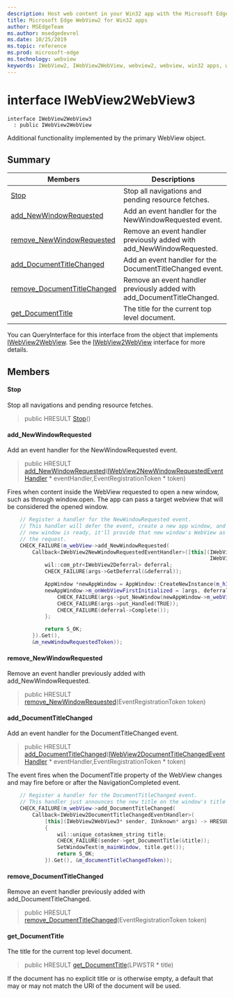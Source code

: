 ```yaml
---
description: Host web content in your Win32 app with the Microsoft Edge WebView2 control
title: Microsoft Edge WebView2 for Win32 apps
author: MSEdgeTeam
ms.author: msedgedevrel
ms.date: 10/25/2019
ms.topic: reference
ms.prod: microsoft-edge
ms.technology: webview
keywords: IWebView2, IWebView2WebView, webview2, webview, win32 apps, win32, edge
---
```


# interface IWebView2WebView3 

```
interface IWebView2WebView3
  : public IWebView2WebView
```

Additional functionality implemented by the primary WebView object.

## Summary

 Members                        | Descriptions
--------------------------------|---------------------------------------------
[Stop](#stop) | Stop all navigations and pending resource fetches.
[add_NewWindowRequested](#add_newwindowrequested) | Add an event handler for the NewWindowRequested event.
[remove_NewWindowRequested](#remove_newwindowrequested) | Remove an event handler previously added with add_NewWindowRequested.
[add_DocumentTitleChanged](#add_documenttitlechanged) | Add an event handler for the DocumentTitleChanged event.
[remove_DocumentTitleChanged](#remove_documenttitlechanged) | Remove an event handler previously added with add_DocumentTitleChanged.
[get_DocumentTitle](#get_documenttitle) | The title for the current top level document.

You can QueryInterface for this interface from the object that implements [IWebView2WebView](IWebView2WebView.md#interface_i_web_view2_web_view). See the [IWebView2WebView](IWebView2WebView.md#interface_i_web_view2_web_view) interface for more details.

## Members

#### Stop 

Stop all navigations and pending resource fetches.

> public HRESULT [Stop](#interface_i_web_view2_web_view3_1ac013fe581ffa0fcaae4f01194291299b)()

#### add_NewWindowRequested 

Add an event handler for the NewWindowRequested event.

> public HRESULT [add_NewWindowRequested](#interface_i_web_view2_web_view3_1a4ad3cb3ffb156d59ff18316c8d7532d0)([IWebView2NewWindowRequestedEventHandler](IWebView2NewWindowRequestedEventHandler.md#interface_i_web_view2_new_window_requested_event_handler) * eventHandler,EventRegistrationToken * token)

Fires when content inside the WebView requested to open a new window, such as through window.open. The app can pass a target webview that will be considered the opened window.

```cpp
    // Register a handler for the NewWindowRequested event.
    // This handler will defer the event, create a new app window, and then once the
    // new window is ready, it'll provide that new window's WebView as the response to
    // the request.
    CHECK_FAILURE(m_webView->add_NewWindowRequested(
        Callback<IWebView2NewWindowRequestedEventHandler>([this](IWebView2WebView *sender,
                                                                 IWebView2NewWindowRequestedEventArgs *args) {
            wil::com_ptr<IWebView2Deferral> deferral;
            CHECK_FAILURE(args->GetDeferral(&deferral));

            AppWindow *newAppWindow = AppWindow::CreateNewInstance(m_hInst, m_nShow, L"");
            newAppWindow->m_onWebViewFirstInitialized = [args, deferral, newAppWindow]() {
                CHECK_FAILURE(args->put_NewWindow(newAppWindow->m_webView.get()));
                CHECK_FAILURE(args->put_Handled(TRUE));
                CHECK_FAILURE(deferral->Complete());
            };

            return S_OK;
        }).Get(),
        &m_newWindowRequestedToken));
```

#### remove_NewWindowRequested 

Remove an event handler previously added with add_NewWindowRequested.

> public HRESULT [remove_NewWindowRequested](#interface_i_web_view2_web_view3_1ac8d3baaacc0c162f3158a466e5387336)(EventRegistrationToken token)

#### add_DocumentTitleChanged 

Add an event handler for the DocumentTitleChanged event.

> public HRESULT [add_DocumentTitleChanged](#interface_i_web_view2_web_view3_1abade2c2fb39bdd9fa50b03b9d2e75271)([IWebView2DocumentTitleChangedEventHandler](IWebView2DocumentTitleChangedEventHandler.md#interface_i_web_view2_document_title_changed_event_handler) * eventHandler,EventRegistrationToken * token)

The event fires when the DocumentTitle property of the WebView changes and may fire before or after the NavigationCompleted event.

```cpp
    // Register a handler for the DocumentTitleChanged event.
    // This handler just announces the new title on the window's title bar.
    CHECK_FAILURE(m_webView->add_DocumentTitleChanged(
        Callback<IWebView2DocumentTitleChangedEventHandler>(
            [this](IWebView2WebView3* sender, IUnknown* args) -> HRESULT
            {
                wil::unique_cotaskmem_string title;
                CHECK_FAILURE(sender->get_DocumentTitle(&title));
                SetWindowText(m_mainWindow, title.get());
                return S_OK;
            }).Get(), &m_documentTitleChangedToken));
```

#### remove_DocumentTitleChanged 

Remove an event handler previously added with add_DocumentTitleChanged.

> public HRESULT [remove_DocumentTitleChanged](#interface_i_web_view2_web_view3_1a4dc83c7922145efea43de4c2b9a9d31c)(EventRegistrationToken token)

#### get_DocumentTitle 

The title for the current top level document.

> public HRESULT [get_DocumentTitle](#interface_i_web_view2_web_view3_1adcba38a3096b8abbd8be3959c119d4f1)(LPWSTR * title)

If the document has no explicit title or is otherwise empty, a default that may or may not match the URI of the document will be used.

